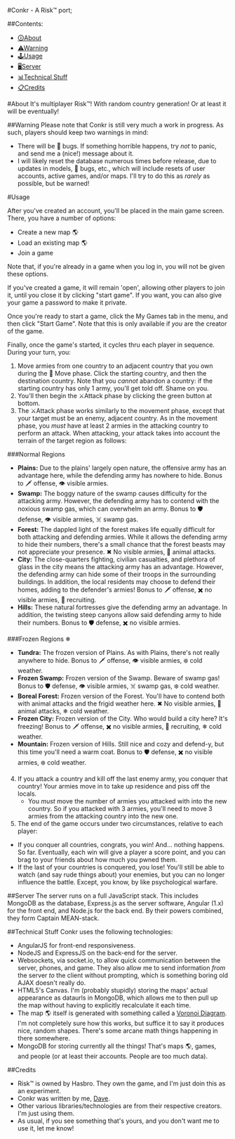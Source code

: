 #Conkr - A Risk™ port;

##Contents: 
 - [&#128712;About](#about)
 - [&#9888;Warning](#warning)
 - [&#128377;Usage](#usage)
 - [&#128421;Server](#server)
 - [&#128202;Technical Stuff](#technical-stuff)
 - [&#128203;Credits](#credits)

#About
It's multiplayer Risk™! With random country generation! Or at least it will be eventually!

##Warning
Please note that Conkr is still very much a work in progress. As such, players should keep two warnings in mind:

 - There will be &#128027; bugs. If something horrible happens, try *not* to panic, and send me a (nice!) message about it.
 - I will likely reset the database numerous times before release, due to updates in models, &#128027; bugs, etc., which will include resets of user accounts, active games, and/or maps. I'll try to do this as *rarely* as possible, but be warned!

#Usage

After you've created an account, you'll be placed in the main game screen. There, you have a number of options:

 - Create a new map &#127758;
 - Load an existing map &#127758;
 - Join a game

Note that, if you're already in a game when you log in, you will not be given these options.

If you've created a game, it will remain 'open', allowing other players to join it, until you close it by clicking "start game". If you want, you can also give your game a password to make it private.

Once you're ready to start a game, click the My Games tab in the menu, and then click "Start Game". Note that this is only available if *you* are the creator of the game. 

Finally, once the game's started, it cycles thru each player in sequence. During your turn, you:

 1. Move armies from one country to an adjacent country that you own during the &#127939; Move phase. Click the starting country, and then the destination country. Note that you *cannot* abandon a country: if the starting country has only 1 army, you'll get told off. Shame on you. 
 2. You'll then begin the &#9876;Attack phase by clicking the green button at bottom.
 3. The &#9876;Attack phase works similarly to the movement phase, except that your target must be an enemy, adjacent country. As in the movement phase, you *must* have at least 2 armies in the attacking country to perform an attack. When attacking, your attack takes into account the terrain of the target region as follows:

  ###Normal Regions
  - **Plains:** Due to the plains' largely open nature, the offensive army has an advantage here, while the defending army has nowhere to hide. Bonus to &#128481; offense, &#128065; visible armies.
  - **Swamp:** The boggy nature of the swamp causes difficulty for the attacking army. However, the defending army has to contend with the noxious swamp gas, which can overwhelm an army. Bonus to &#128737; defense, &#128065; visible armies, &#9760; swamp gas.
  - **Forest:** The dappled light of the forest makes life equally difficult for both attacking and defending armies. While it allows the defending army to hide their numbers, there's a small chance that the forest beasts may not appreciate your presence. &#10006; No visible armies, &#128059; animal attacks.
  - **City:** The close-quarters fighting, civilian casualties, and plethora of glass in the city means the attacking army has an advantage. However, the defending army can hide some of their troops in the surrounding buildings. In addition, the local residents may choose to defend their homes, adding to the defender's armies! Bonus to &#128481; offense, &#10006; no visible armies, &#128587; recruiting.
  - **Hills:** These natural fortresses give the defending army an advantage. In addition, the twisting steep canyons allow said defending army to hide their numbers. Bonus to &#128737; defense, &#10006; no visible armies.

  ###Frozen Regions &#10052;
  - **Tundra:** The frozen version of Plains. As with Plains, there's not really anywhere to hide. Bonus to &#128481; offense, &#128065; visible armies, &#10052; cold weather.
  - **Frozen Swamp:** Frozen version of the Swamp. Beware of swamp gas! Bonus to &#128737; defense, &#128065; visible armies, &#9760; swamp gas, &#10052; cold weather.
  - **Boreal Forest:** Frozen version of the Forest. You'll have to contend both with animal attacks and the frigid weather here. &#10006; No visible armies, &#128059; animal attacks, &#10052; cold weather.
  - **Frozen City:** Frozen version of the City. Who would build a city here? It's freezing! Bonus to &#128481; offense, &#10006; no visible armies, &#128587; recruiting, &#10052; cold weather.
  - **Mountain:** Frozen version of Hills. Still nice and cozy and defend-y, but this time you'll need a warm coat. Bonus to &#128737; defense, &#10006; no visible armies, &#10052; cold weather.
 4. If you attack a country and kill off the last enemy army, you conquer that country! Your armies move in to take up residence and piss off the locals.
    - You *must* move the number of armies you attacked with into the new country. So if you attacked with 3 armies, you'll need to move 3 armies from the attacking country into the new one.
 5. The end of the game occurs under two circumstances, relative to each player:
  - If you conquer all countries, congrats, you win! And... nothing happens. So far. Eventually, each win will give a player a score point, and you can brag to your friends about how much you pwned them.
  - If the last of your countries is conquered, you lose! You'll still be able to watch (and say rude things about) your enemies, but you can no longer influence the battle. Except, you know, by like psychological warfare.

##Server
The server runs on a full JavaScript stack. This includes MongoDB as the database, Express.js as the server software, Angular (1.x) for the front end, and Node.js for the back end. By their powers combined, they form Captain MEAN-stack.

##Technical Stuff
Conkr uses the following technologies:

 - AngularJS for front-end responsiveness.
 - NodeJS and ExpressJS on the back-end for the server.
 - Websockets, via socket.io, to allow quick communication between the server, phones, and game. They also allow me to send information *from* the server *to* the client without prompting, which is something boring old AJAX doesn't really do. 
 - HTML5's Canvas. I'm (probably stupidly) storing the maps' actual appearance as dataurls in MongoDB, which allows me to then pull up the map without having to explicitly recalculate it each time.
 - The map &#127758; itself is generated with something called a [Voronoi Diagram](https://en.wikipedia.org/wiki/Voronoi_diagram). I'm not completely sure how this works, but suffice it to say it produces nice, random shapes. There's some arcane math things happening in there somewhere.
 - MongoDB for storing currently all the things! That's maps &#127758;, games, and people (or at least their accounts. People are too much data).

##Credits
 - Risk™ is owned by Hasbro. They own the game, and I'm just doin this as an experiment.
 - Conkr was written by me, [Dave](https://github.com/Newms34). 
 - Other various libraries/technologies are from their respective creators. I'm just using them.
 - As usual, if you see something that's yours, and you don't want me to use it, let me know!
